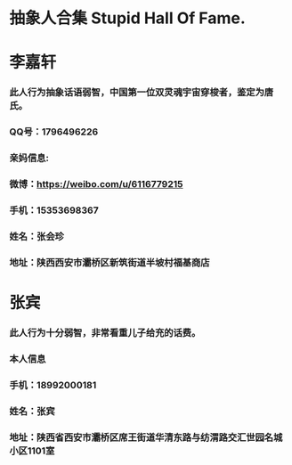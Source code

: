 # 抽象人合集 Stupid Hall Of Fame.
# 李嘉轩
### 此人行为抽象话语弱智，中国第一位双灵魂宇宙穿梭者，鉴定为唐氏。
### QQ号：1796496226
### 亲妈信息:
### 微博：https://weibo.com/u/6116779215
### 手机：15353698367
### 姓名：张会珍
### 地址：陕西西安市灞桥区新筑街道半坡村福基商店

# 张宾
### 此人行为十分弱智，非常看重儿子给充的话费。
### 本人信息
### 手机：18992000181
### 姓名：张宾
### 地址：陕西省西安市灞桥区席王街道华清东路与纺渭路交汇世园名城小区1101室
